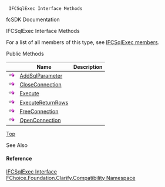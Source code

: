 ﻿     IFCSqlExec Interface Methods                                                   

fcSDK Documentation

IFCSqlExec Interface Methods

For a list of all members of this type, see [IFCSqlExec members](FChoice.Foundation.Clarify.Compatibility~FChoice.Foundation.Clarify.Compatibility.IFCSqlExec_members.md).

Public Methods

|   | Name | Description |
| --- | --- | --- |
| ![ Method](dotnetimages/Method.png) | [AddSqlParameter](FChoice.Foundation.Clarify.Compatibility~FChoice.Foundation.Clarify.Compatibility.IFCSqlExec~AddSqlParameter.md) |   |
| ![ Method](dotnetimages/Method.png) | [CloseConnection](FChoice.Foundation.Clarify.Compatibility~FChoice.Foundation.Clarify.Compatibility.IFCSqlExec~CloseConnection.md) |   |
| ![ Method](dotnetimages/Method.png) | [Execute](FChoice.Foundation.Clarify.Compatibility~FChoice.Foundation.Clarify.Compatibility.IFCSqlExec~Execute.md) |   |
| ![ Method](dotnetimages/Method.png) | [ExecuteReturnRows](FChoice.Foundation.Clarify.Compatibility~FChoice.Foundation.Clarify.Compatibility.IFCSqlExec~ExecuteReturnRows.md) |   |
| ![ Method](dotnetimages/Method.png) | [FreeConnection](FChoice.Foundation.Clarify.Compatibility~FChoice.Foundation.Clarify.Compatibility.IFCSqlExec~FreeConnection.md) |   |
| ![ Method](dotnetimages/Method.png) | [OpenConnection](FChoice.Foundation.Clarify.Compatibility~FChoice.Foundation.Clarify.Compatibility.IFCSqlExec~OpenConnection.md) |   |

[Top](#top)

See Also

#### Reference

[IFCSqlExec Interface](FChoice.Foundation.Clarify.Compatibility~FChoice.Foundation.Clarify.Compatibility.IFCSqlExec.md)  
[FChoice.Foundation.Clarify.Compatibility Namespace](FChoice.Foundation.Clarify.Compatibility~FChoice.Foundation.Clarify.Compatibility_namespace.md)